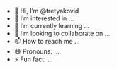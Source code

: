 - 👋 Hi, I’m @tretyakovid
- 👀 I’m interested in ...
- 🌱 I’m currently learning ...
- 💞️ I’m looking to collaborate on ...
- 📫 How to reach me ...
- 😄 Pronouns: ...
- ⚡ Fun fact: ...

<!---
tretyakovid/tretyakovid is a ✨ special ✨ repository because its `README.md` (this file) appears on your GitHub profile.
You can click the Preview link to take a look at your changes.
--->
